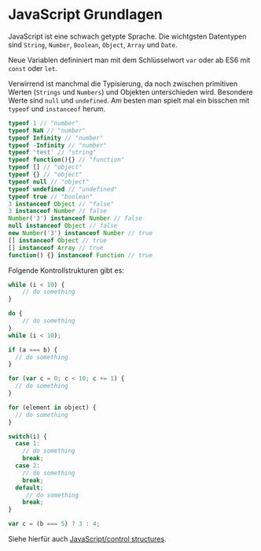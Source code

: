 # JavaScript Grundlagen

JavaScript ist eine schwach getypte Sprache. Die wichtgsten Datentypen sind `String`, `Number`, `Boolean`, `Object`, `Array` und `Date`.

Neue Variablen defininiert man mit dem Schlüsselwort `var` oder ab ES6 mit `const` oder `let`.

Verwirrend ist manchmal die Typisierung, da noch zwischen primitiven Werten \(`Strings` und `Numbers`\) und Objekten unterschieden wird. Besondere Werte sind `null` und `undefined`. Am besten man spielt mal ein bisschen mit `typeof` und `instanceof` herum.

```js
typeof 1 // "number"
typeof NaN // "number"
typeof Infinity // "number"
typeof -Infinity // "number"
typeof 'test' // "string"
typeof function(){} // "function"
typeof [] // "object"
typeof {} // "object"
typeof null // "object"
typeof undefined // "undefined"
typeof true // "boolean"
3 instanceof Object // "false"
3 instanceof Number // false
Number('3') instanceof Number // false
null instanceof Object // false
new Number('3') instanceof Number // true
[] instanceof Object // true
[] instanceof Array // true
function() {} instanceof Function // true
```

Folgende Kontrollstrukturen gibt es:

```js
while (i < 10) {
    // do something
}

do {
    // do something
}
while (i < 10);

if (a === b) {
  // do something
}

for (var c = 0; c < 10; c += 1) {
  // do something
}

for (element in object) {
  // do something
}

switch(i) {
  case 1:
    // do something
    break;
  case 2:
    // do something
    break;
  default:
     // do something
    break;
}

var c = (b === 5) ? 3 : 4;
```

Siehe hierfür auch [JavaScript/control structures](https://en.wikibooks.org/wiki/JavaScript/Control_structures).

